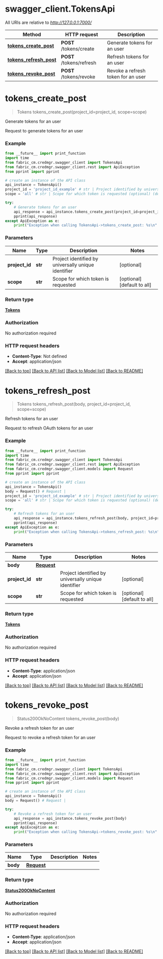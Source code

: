 # swagger_client.TokensApi

All URIs are relative to *http://127.0.0.1:7000/*

Method | HTTP request | Description
------------- | ------------- | -------------
[**tokens_create_post**](TokensApi.md#tokens_create_post) | **POST** /tokens/create | Generate tokens for an user
[**tokens_refresh_post**](TokensApi.md#tokens_refresh_post) | **POST** /tokens/refresh | Refresh tokens for an user
[**tokens_revoke_post**](TokensApi.md#tokens_revoke_post) | **POST** /tokens/revoke | Revoke a refresh token for an user

# **tokens_create_post**
> Tokens tokens_create_post(project_id=project_id, scope=scope)

Generate tokens for an user

Request to generate tokens for an user 

### Example
```python
from __future__ import print_function
import time
from fabric_cm.credmgr.swagger_client import TokensApi
from fabric_cm.credmgr.swagger_client.rest import ApiException
from pprint import pprint

# create an instance of the API class
api_instance = TokensApi()
project_id = 'project_id_example' # str | Project identified by universally unique identifier (optional)
scope = 'all' # str | Scope for which token is requested (optional) (default to all)

try:
    # Generate tokens for an user
    api_response = api_instance.tokens_create_post(project_id=project_id, scope=scope)
    pprint(api_response)
except ApiException as e:
    print("Exception when calling TokensApi->tokens_create_post: %s\n" % e)
```

### Parameters

Name | Type | Description  | Notes
------------- | ------------- | ------------- | -------------
 **project_id** | **str**| Project identified by universally unique identifier | [optional] 
 **scope** | **str**| Scope for which token is requested | [optional] [default to all]

### Return type

[**Tokens**](Tokens.md)

### Authorization

No authorization required

### HTTP request headers

 - **Content-Type**: Not defined
 - **Accept**: application/json

[[Back to top]](#) [[Back to API list]](../README.md#documentation-for-api-endpoints) [[Back to Model list]](../README.md#documentation-for-models) [[Back to README]](../README.md)

# **tokens_refresh_post**
> Tokens tokens_refresh_post(body, project_id=project_id, scope=scope)

Refresh tokens for an user

Request to refresh OAuth tokens for an user 

### Example
```python
from __future__ import print_function
import time
from fabric_cm.credmgr.swagger_client import TokensApi
from fabric_cm.credmgr.swagger_client.rest import ApiException
from fabric_cm.credmgr.swagger_client.models import Request
from pprint import pprint

# create an instance of the API class
api_instance = TokensApi()
body = Request() # Request | 
project_id = 'project_id_example' # str | Project identified by universally unique identifier (optional)
scope = 'all' # str | Scope for which token is requested (optional) (default to all)

try:
    # Refresh tokens for an user
    api_response = api_instance.tokens_refresh_post(body, project_id=project_id, scope=scope)
    pprint(api_response)
except ApiException as e:
    print("Exception when calling TokensApi->tokens_refresh_post: %s\n" % e)
```

### Parameters

Name | Type | Description  | Notes
------------- | ------------- | ------------- | -------------
 **body** | [**Request**](Request.md)|  | 
 **project_id** | **str**| Project identified by universally unique identifier | [optional] 
 **scope** | **str**| Scope for which token is requested | [optional] [default to all]

### Return type

[**Tokens**](Tokens.md)

### Authorization

No authorization required

### HTTP request headers

 - **Content-Type**: application/json
 - **Accept**: application/json

[[Back to top]](#) [[Back to API list]](../README.md#documentation-for-api-endpoints) [[Back to Model list]](../README.md#documentation-for-models) [[Back to README]](../README.md)

# **tokens_revoke_post**
> Status200OkNoContent tokens_revoke_post(body)

Revoke a refresh token for an user

Request to revoke a refresh token for an user 

### Example
```python
from __future__ import print_function
import time
from fabric_cm.credmgr.swagger_client import TokensApi
from fabric_cm.credmgr.swagger_client.rest import ApiException
from fabric_cm.credmgr.swagger_client.models import Request
from pprint import pprint

# create an instance of the API class
api_instance = TokensApi()
body = Request() # Request | 

try:
    # Revoke a refresh token for an user
    api_response = api_instance.tokens_revoke_post(body)
    pprint(api_response)
except ApiException as e:
    print("Exception when calling TokensApi->tokens_revoke_post: %s\n" % e)
```

### Parameters

Name | Type | Description  | Notes
------------- | ------------- | ------------- | -------------
 **body** | [**Request**](Request.md)|  | 

### Return type

[**Status200OkNoContent**](Status200OkNoContent.md)

### Authorization

No authorization required

### HTTP request headers

 - **Content-Type**: application/json
 - **Accept**: application/json

[[Back to top]](#) [[Back to API list]](../README.md#documentation-for-api-endpoints) [[Back to Model list]](../README.md#documentation-for-models) [[Back to README]](../README.md)


